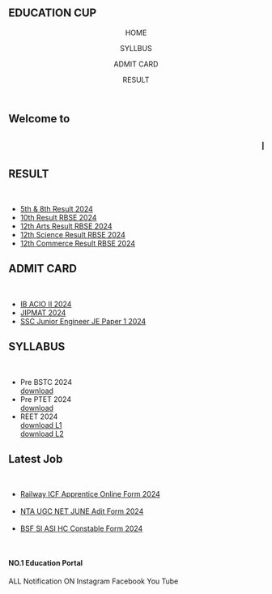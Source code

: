 <html lang="en">
<head>
    <meta charset="UTF-8">
    <meta name="viewport" content="width=device-width, initial-scale=1.0">
    <title>EDUCATION CUP</title>
    <link rel="stylesheet" href="style.css">
</head>
<body>
    <div class="title">
        <br>
        <h2>EDUCATION CUP</h2>
    </div>
<header>
    <div class="navbar">
        <p>HOME</p>
        <p>SYLLBUS</p>
        <p>ADMIT CARD</p>
        <p>RESULT</p>
    </div>
</header>
<div class="sub-title">
    <h2>Welcome to</h2>
    <h2><marquee>NO.1 Education Portal</marquee></h2>
</div>
<div class="tab-section">
    <div class="box1 box">
        <h2>RESULT</h2>
        <br>
        <ul class="result-box">
            <li> <a href="http://rajshaladarpan.nic.in/Class5th_8thExam/Home/HomePage.aspx#">5th & 8th Result 2024</a> </li>
            <li> <a href="https://rajasthan-10th-result.indiaresults.com/rj/bser/class-10-result-2024/mquery.htm">10th Result RBSE 2024</a> </li>
            <li> <a href="https://rj-12-arts-result.indiaresults.com/rj/bser/class-12-arts-result-2024/mquery.htm">12th Arts Result RBSE 2024</a></li>
            <li> <a href="https://rj-12-science-result.indiaresults.com/rj/bser/class-12-science-result-2024/mquery.htm">12th Science Result RBSE 2024</a></li>
            <li> <a href="https://rj-12-commerce-result.indiaresults.com/rj/bser/class-12-commerce-result-2024/mquery.htm">12th Commerce Result RBSE 2024</a></li>
        </ul>
    </div>
    <div class="box2 box">
        <h2>ADMIT CARD</h2>
        <br>
        <ul class="result-box">
            <li> <a href="https://cdn.digialm.com/EForms/configuredHtml/1258/86382/login.html">IB ACIO II 2024</a></li>
            <li> <a href="https://exams.nta.ac.in/JIPMAT/">JIPMAT 2024</a></li>
            <LI> <a href="https://ssc.gov.in/">SSC Junior Engineer JE Paper 1 2024</a></LI>
        </ul>
    </div>
    <div class="box3 box">
        <h2>SYLLABUS</h2>
        <br>
        <ul class="result-box">
            <li>Pre BSTC 2024</li>
            <a href="pre.bstc.syllabus.pdf" download class="download-btn">download</a>
            <br>
            <li>Pre PTET 2024</li>
            <a href="ptet.syllabus.pdf" download class="download-btn">download</a>
            <br>
            <li>REET 2024</li>
            <a href="reetlevel1.syllabus.pdf" download class="download-btn">download L1</a>
            <br>
            <a href="reetlevel2.syllabus.pdf" download class="download-btn">download L2</a>
        </ul>
    </div>
    <div class="box4 box">
        <h2>Latest Job</h2>
        <br>
        <ul class="result-box">
            <li> <a href="https://icf.indianrailways.gov.in/">Railway ICF Apprentice Online Form 2024</a></li>
            <br>
            <li> <a href="https://ugcnet.ntaonline.in/">NTA UGC NET JUNE Adit Form 2024</a></li>
            <br>
            <li> <a href="https://rectt.bsf.gov.in/">BSF SI ASI HC Constable Form 2024</a></li>
        </ul>
    </div>
</div>
<footer>
    <div class="foot-panel">
        <br>
        <h4>NO.1 Education Portal</h4>
        ALL Notification ON
        Instagram
        Facebook
        You Tube
    </div>
</footer>
</body>
</html>

